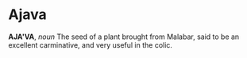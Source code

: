 # Ajava

**AJA'VA**, _noun_ The seed of a plant brought from Malabar, said to be an excellent carminative, and very useful in the colic.